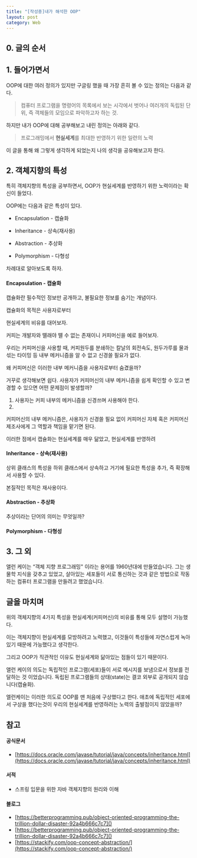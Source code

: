 ```yaml
---
title: "[작성중]내가 해석한 OOP"
layout: post
category: Web
---
```



## 0. 글의 순서

## 1. 들어가면서


OOP에 대한 여러 정의가 있지만 구글링 했을 때 가장 흔히 볼 수 있는 정의는 다음과 같다.

> 컴퓨터 프로그램을 명령어의 목록에서 보는 시각에서 벗어나
> 여러개의 독립된 단위, 즉 객체들의 모임으로 파악하고자 하는 것.



하지만 내가 OOP에 대해 공부해보고 내린 정의는 아래와 같다.

> 프로그래밍에서 **현실세계**를 최대한 반영하기 위한 일련의 노력

이 글을 통해 왜 그렇게 생각하게 되었는지 나의 생각을 공유해보고자 한다.




## 2. 객체지향의 특성

특히 객체지향의 특성을 공부하면서, OOP가 현실세계를 반영하기 위한 노력이라는 확신이 들었다.

OOP에는 다음과 같은 특성이 있다.

- Encapsulation - 캡슐화

- Inheritance - 상속(재사용)

- Abstraction - 추상화 

- Polymorphism - 다형성

차례대로 알아보도록 하자.

#### Encapsulation - 캡슐화


캡슐화란  필수적인 정보만 공개하고, 불필요한 정보를 숨기는 개념이다.

캡슐화의 목적은 사용자로부터 

현실세계의 비유를 대어보자.

커피는 개발자와 뗄래야 뗄 수 없는 존재이니 커피머신을 예로 들어보자.

우리는 커피머신을 사용할 때, 커피원두를 분쇄하는 칼날의 회전속도, 원두가루를 물과 섞는 타이밍 등 내부 메커니즘을 알 수 없고 신경쓸 필요가 없다.

왜 커피머신은 이러한 내부 메커니즘을 사용자로부터 숨겼을까?

거꾸로 생각해보면 쉽다. 사용자가 커피머신의 내부 메커니즘을 쉽게 확인할 수 있고 변경할 수 있으면 어떤 문제점이 발생할까?


1. 사용자는 커피 내부의 메커니즘을 신경쓰며 사용해야 한다.
2. 

커피머신의 내부 메커니즘은, 사용자가 신경쓸 필요 없이 커피머신 자체 혹은 커피머신 제조사에게 그 역할과 책임을 맡기면 된다.



이러한 점에서 캡슐화는 현실세계를 매우 닮았고, 현실세계를 반영하려

#### Inheritance - 상속(재사용)

상위 클래스의 특성을 하위 클래스에서 상속하고 거기에 필요한 특성을 추가, 즉 확장해서 사용할 수 있다.

본질적인 목적은 재사용이다.


#### Abstraction - 추상화 

추상이라는 단어의 의미는 무엇일까?




#### Polymorphism - 다형성


## 3. 그 외

앨런 케이는 “객체 지향 프로그래밍" 이라는 용어를 1960년대에 만들었습니다. 그는 생물학 지식을 갖추고 있었고, 살아있는 세포들이 서로 통신하는 것과 같은 방법으로 작동 하는 컴퓨터 프로그램을 만들려고 했었습니다.


## 글을 마치며

위의 객체지향의 4가지 특성을 현실세계(커피머신)의 비유를 통해 모두 설명이 가능했다. 

이는 객체지향이 현실세계를 모방하려고 노력했고, 이것들이 특성들에 자연스럽게 녹아있기 때문에 가능했다고 생각한다.

그리고 OOP가 직관적인 이유도 현실세계와 닮아있는 점들이 있기 때문이다.

앨런 케이의 의도는 독립적인 프로그램(세포)들이 서로 메시지를 보냄으로서 정보를 전달하는 것 이었습니다. 독립된 프로그램들의 상태(state)는 결코 외부로 공개되지 않습니다(캡슐화).

엘런케이는 이러한 의도로 OOP를 맨 처음에 구상했다고 한다. 애초에 독립적인 세포에서 구상을 했다는것이 우리의 현실세계를 반영하려는 노력의 출발점이지 않았을까?


## 참고


#### 공식문서

- [https://docs.oracle.com/javase/tutorial/java/concepts/inheritance.html](https://docs.oracle.com/javase/tutorial/java/concepts/inheritance.html)



#### 서적

- 스프링 입문을 위한 자바 객체지향의 원리와 이해


#### 블로그

- [https://betterprogramming.pub/object-oriented-programming-the-trillion-dollar-disaster-92a4b666c7c7]()
- [https://betterprogramming.pub/object-oriented-programming-the-trillion-dollar-disaster-92a4b666c7c7]()
- [https://stackify.com/oop-concept-abstraction/](https://stackify.com/oop-concept-abstraction/)